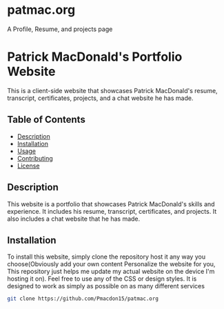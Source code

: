 # patmac.org
A Profile, Resume, and projects page
# Patrick MacDonald's Portfolio Website

This is a client-side website that showcases Patrick MacDonald's resume, transcript, certificates, projects, and a chat website he has made.

## Table of Contents

- [Description](#description)
- [Installation](#installation)
- [Usage](#usage)
- [Contributing](#contributing)
- [License](#license)

## Description

This website is a portfolio that showcases Patrick MacDonald's skills and experience. It includes his resume, transcript, certificates, and projects. It also includes a chat website that he has made.

## Installation

To install this website, simply clone the repository host it any way you choose(Obviously add your own content Personalize the website for you, This repository just helps me update my actual website on the device I'm hosting it on). Feel free to use any of the CSS or design styles. It is designed to work as simply as possible on as many different services

```bash
git clone https://github.com/Pmacdon15/patmac.org
